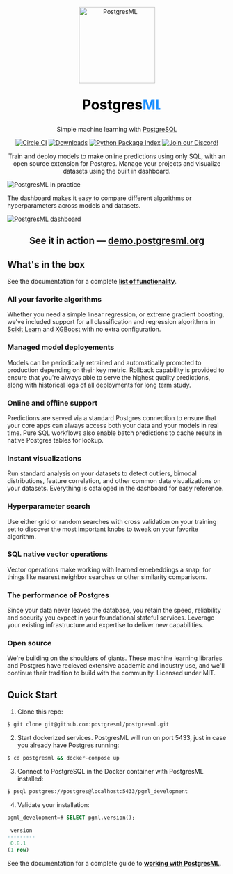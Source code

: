 <p align="center">
  <a href="https://postgresml.org/">
    <img src="pgml-dashboard/app/static/images/logo-small.png" width="175" alt="PostgresML">
  </a>
</p>
  
<h2 align="center">
  <a href="https://postgresml.org/">
    <svg version="1.1"
        xmlns="http://www.w3.org/2000/svg"
        xmlns:xlink="http://www.w3.org/1999/xlink"
        width="200" height="50"
    >
        <text font-size="32" x="20" y="32">
            <tspan fill="white" style="mix-blend-mode: difference;">Postgres</tspan><tspan fill="dodgerblue">ML</tspan>
        </text>
    </svg>
  </a>
</h2>

<p align="center">
    Simple machine learning with 
    <a href="https://www.postgresql.org/" target="_blank">PostgreSQL</a>
</p>

<p align="center">
    <a href="https://circleci.com/gh/postgresml/postgresml/tree/master"><img
        src="https://circleci.com/gh/postgresml/postgresml/tree/master.svg?style=shield"
        alt="Circle CI"
    /></a>
    <a href="https://pypistats.org/packages/pgml-extension"><img
        src="https://img.shields.io/pypi/dm/pgml-extension.svg" 
        alt="Downloads"
    /></a>
    <a href="https://pypi.org/project/pgml-extension"><img 
        src="https://img.shields.io/pypi/v/pgml-extension.svg" 
        alt="Python Package Index"
    /></a>
    <a href="https://discord.gg/DmyJP3qJ7U" target="_blank">
        <img src="https://img.shields.io/discord/1013868243036930099" alt="Join our Discord!" />
    </a>
</p>

<p align="center">
    Train and deploy models to make online predictions using only SQL, with an open source extension for Postgres. Manage your projects and visualize datasets using the built in dashboard.
</p>

![PostgresML in practice](pgml-docs/docs/images/console.png)

The dashboard makes it easy to compare different algorithms or hyperparameters across models and datasets.

[![PostgresML dashboard](pgml-docs/docs/images/dashboard/models.png)](https://demo.postgresml.org/)

<h2 align="center">
    See it in action — <a href="https://demo.postgresml.org/" target="_blank">demo.postgresml.org</a>
</h2>

## What's in the box
See the documentation for a complete **[list of functionality](https://postgresml.org/)**.

### All your favorite algorithms
Whether you need a simple linear regression, or extreme gradient boosting, we've included support for all classification and regression algorithms in [Scikit Learn](https://scikit-learn.org/) and [XGBoost](https://xgboost.readthedocs.io/) with no extra configuration.

### Managed model deployements
Models can be periodically retrained and automatically promoted to production depending on their key metric. Rollback capability is provided to ensure that you're always able to serve the highest quality predictions, along with historical logs of all deployments for long term study.

### Online and offline support
Predictions are served via a standard Postgres connection to ensure that your core apps can always access both your data and your models in real time. Pure SQL workflows also enable batch predictions to cache results in native Postgres tables for lookup.

### Instant visualizations
Run standard analysis on your datasets to detect outliers, bimodal distributions, feature correlation, and other common data visualizations on your datasets. Everything is cataloged in the dashboard for easy reference.

### Hyperparameter search
Use either grid or random searches with cross validation on your training set to discover the most important knobs to tweak on your favorite algorithm.

### SQL native vector operations
Vector operations make working with learned emebeddings a snap, for things like nearest neighbor searches or other similarity comparisons.

### The performance of Postgres
Since your data never leaves the database, you retain the speed, reliability and security you expect in your foundational stateful services. Leverage your existing infrastructure and expertise to deliver new capabilities.

### Open source
We're building on the shoulders of giants. These machine learning libraries and Postgres have recieved extensive academic and industry use, and we'll continue their tradition to build with the community. Licensed under MIT.

## Quick Start

1) Clone this repo:

```bash
$ git clone git@github.com:postgresml/postgresml.git
```

2) Start dockerized services. PostgresML will run on port 5433, just in case you already have Postgres running:

```bash
$ cd postgresml && docker-compose up
```

3) Connect to PostgreSQL in the Docker container with PostgresML installed:

```bash
$ psql postgres://postgres@localhost:5433/pgml_development
```

4) Validate your installation:

```sql
pgml_development=# SELECT pgml.version();
 
 version
---------
 0.8.1
(1 row)
```

See the documentation for a complete guide to **[working with PostgresML](https://postgresml.org/)**.
